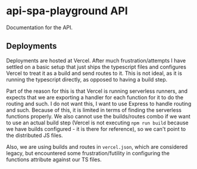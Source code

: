 # api-spa-playground API
Documentation for the API.

## Deployments
Deployments are hosted at Vercel.
After much frustration/attempts I have settled on a basic setup that just ships the typescript files and configures Vercel to treat it as a build and send routes to it.
This is not ideal, as it is running the typescript directly, as opposed to having a build step.

Part of the reason for this is that Vercel is running serverless runners, and expects that we are exporting a handler for each function for it to do the routing and such. I do not want this, I want to use Express to handle routing and such. Because of this, it is limited in terms of finding the serverless functions properly.
We also cannot use the builds/routes combo if we want to use an actual build step (Vercel is not executing `npm run build` because we have builds configured - it is there for reference), so we can't point to the distributed JS files.

Also, we are using builds and routes in `vercel.json`, which are considered legacy, but encountered some frustration/futility in configuring the functions attribute against our TS files.